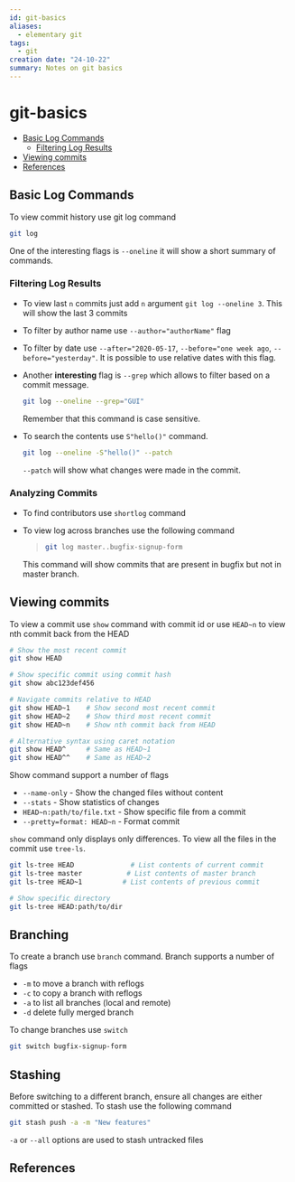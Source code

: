 ```yaml
---
id: git-basics
aliases:
  - elementary git
tags:
  - git
creation date: "24-10-22"
summary: Notes on git basics
---
```


# git-basics

<!-- toc -->

- [Basic Log Commands](#basic-log-commands)
  - [Filtering Log Results](#filtering-log-results)
- [Viewing commits](#viewing-commits)
- [References](#references)

<!-- tocstop -->

## Basic Log Commands

To view commit history use git log command

```sh
git log
```

One of the interesting flags is `--oneline` it will show a short summary of commands.

### Filtering Log Results

- To view last `n` commits just add `n` argument `git log --oneline 3`.
  This will show the last 3 commits

- To filter by author name use `--author="authorName"` flag

- To filter by date use `--after="2020-05-17`, `--before="one week ago`, `--before="yesterday"`.
  It is possible to use relative dates with this flag.

- Another **interesting** flag is `--grep` which allows to filter based on
  a commit message.

  ```sh
  git log --oneline --grep="GUI"
  ```

  Remember that this command is case sensitive.

- To search the contents use `S"hello()"` command.

  ```sh
  git log --oneline -S"hello()" --patch
  ```

  `--patch` will show what changes were made in the commit.

### Analyzing Commits

- To find contributors use `shortlog` command
- To view log across branches use the following command

  > ```sh
  > git log master..bugfix-signup-form
  > ```

  This command will show commits that are present in bugfix but not in master branch.

## Viewing commits

To view a commit use `show` command with commit id or
use `HEAD~n` to view nth commit back from the HEAD

```sh
# Show the most recent commit
git show HEAD

# Show specific commit using commit hash
git show abc123def456

# Navigate commits relative to HEAD
git show HEAD~1    # Show second most recent commit
git show HEAD~2    # Show third most recent commit
git show HEAD~n    # Show nth commit back from HEAD

# Alternative syntax using caret notation
git show HEAD^     # Same as HEAD~1
git show HEAD^^    # Same as HEAD~2
```

Show command support a number of flags

- `--name-only` - Show the changed files without content
- `--stats` - Show statistics of changes
- `HEAD~n:path/to/file.txt` - Show specific file from a commit
- `--pretty=format: HEAD~n` - Format commit

`show` command only displays only differences.
To view all the files in the commit use `tree-ls`.

```sh
git ls-tree HEAD              # List contents of current commit
git ls-tree master           # List contents of master branch
git ls-tree HEAD~1          # List contents of previous commit

# Show specific directory
git ls-tree HEAD:path/to/dir
```

## Branching

To create a branch use `branch` command.
Branch supports a number of flags

- `-m` to move a branch with reflogs
- `-c` to copy a branch with reflogs
- `-a` to list all branches (local and remote)
- `-d` delete fully merged branch

To change branches use `switch`

```sh
git switch bugfix-signup-form
```

## Stashing

Before switching to a different branch, ensure all changes are either committed
or stashed. To stash use the following command

```sh
git stash push -a -m "New features"
```

`-a` or `--all` options are used to stash untracked files

## References
